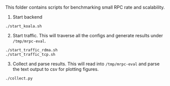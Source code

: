 This folder contains scripts for benchmarking small RPC rate and
scalability.

1. Start backend
```
./start_koala.sh
```

2. Start traffic. This will traverse all the configs and generate
   results under `/tmp/mrpc-eval`.
```
./start_traffic_rdma.sh
./start_traffic_tcp.sh
```

3. Collect and parse results. This will read into `/tmp/mrpc-eval` and
   parse the text output to csv for plotting figures.
```
./collect.py
```
